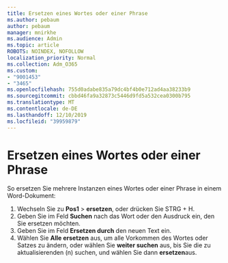 ```yaml
---
title: Ersetzen eines Wortes oder einer Phrase
ms.author: pebaum
author: pebaum
manager: mnirkhe
ms.audience: Admin
ms.topic: article
ROBOTS: NOINDEX, NOFOLLOW
localization_priority: Normal
ms.collection: Adm_O365
ms.custom:
- "9001453"
- "3465"
ms.openlocfilehash: 755d0adabe835a79dc4bf4b0e712ad4aa38233b9
ms.sourcegitcommit: cbbd46fa9a32873c5446d9fd5a532cea0300b795
ms.translationtype: MT
ms.contentlocale: de-DE
ms.lasthandoff: 12/10/2019
ms.locfileid: "39959879"
---
```

# <a name="replace-a-word-or-phrase"></a>Ersetzen eines Wortes oder einer Phrase

So ersetzen Sie mehrere Instanzen eines Wortes oder einer Phrase in einem Word-Dokument:

1. Wechseln Sie zu **Pos1** > **ersetzen**, oder drücken Sie STRG + H.
2. Geben Sie im Feld **Suchen** nach das Wort oder den Ausdruck ein, den Sie ersetzen möchten. 
3. Geben Sie im Feld **Ersetzen durch** den neuen Text ein.
3. Wählen Sie **Alle ersetzen** aus, um alle Vorkommen des Wortes oder Satzes zu ändern, oder wählen Sie **weiter suchen** aus, bis Sie die zu aktualisierenden (n) suchen, und wählen Sie dann **ersetzen**aus.